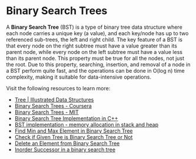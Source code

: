 # Binary Search Trees

A **Binary Search Tree** (BST) is a type of binary tree data structure where each node carries a unique key (a value), and each key/node has up to two referenced sub-trees, the left and right child. The key feature of a BST is that every node on the right subtree must have a value greater than its parent node, while every node on the left subtree must have a value less than its parent node. This property must be true for all the nodes, not just the root. Due to this property, searching, insertion, and removal of a node in a BST perform quite fast, and the operations can be done in O(log n) time complexity, making it suitable for data-intensive operations.

Visit the following resources to learn more:

- [Tree | Illustrated Data Structures](https://www.youtube.com/watch?v=S2W3SXGPVyU)
- [Binary Search Trees - Coursera](https://www.coursera.org/learn/data-structures/lecture/E7cXP/introduction)
- [Binary Search Trees - MIT](https://www.youtube.com/watch?v=76dhtgZt38A)
- [Binary Search Tree Implementation in C++](https://www.youtube.com/watch?v=COZK7NATh4k&list=PL2_aWCzGMAwI3W_JlcBbtYTwiQSsOTa6P&index=29)
- [BST implementation - memory allocation in stack and heap](https://www.youtube.com/watch?v=hWokyBoo0aI&list=PL2_aWCzGMAwI3W_JlcBbtYTwiQSsOTa6P&index=30)
- [Find Min and Max Element in Binary Search Tree](https://www.youtube.com/watch?v=Ut90klNN264&list=PL2_aWCzGMAwI3W_JlcBbtYTwiQSsOTa6P&index=31)
- [Check if Given Tree is Binary Search Tree or Not](https://www.youtube.com/watch?v=yEwSGhSsT0U&list=PL2_aWCzGMAwI3W_JlcBbtYTwiQSsOTa6P&index=36)
- [Delete an Element from Binary Search Tree](https://www.youtube.com/watch?v=gcULXE7ViZw&list=PL2_aWCzGMAwI3W_JlcBbtYTwiQSsOTa6P&index=37)
- [Inorder Successor in a binary search tree](https://www.youtube.com/watch?v=5cPbNCrdotA&list=PL2_aWCzGMAwI3W_JlcBbtYTwiQSsOTa6P&index=38)
